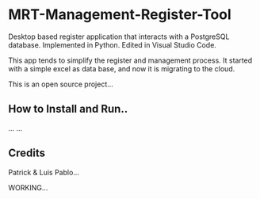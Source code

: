 # MRT-Management-Register-Tool

Desktop based register application that interacts with a PostgreSQL database. Implemented in Python. Edited in Visual Studio Code.

This app tends to simplify the register and management process. It started with a simple excel as data base, and now it is migrating to the cloud.

This is an open source project...

## How to Install and Run..
...
...
## Credits
Patrick & Luis Pablo...

WORKING...
